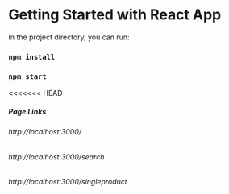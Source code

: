 # Getting Started with React App

In the project directory, you can run:

### `npm install`

### `npm start`

<<<<<<< HEAD
##### Page Links

###### http://localhost:3000/
###### http://localhost:3000/search
###### http://localhost:3000/singleproduct